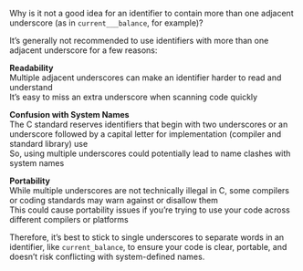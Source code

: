 Why is it not a good idea for an identifier to contain more than one adjacent underscore (as
in `current___balance`, for example)?

It’s generally not recommended to use identifiers with more than one adjacent underscore for a few reasons:

**Readability**  
Multiple adjacent underscores can make an identifier harder to read and understand  
It’s easy to miss an extra underscore when scanning code quickly

**Confusion with System Names**  
The C standard reserves identifiers that begin with two underscores or an underscore followed by a capital letter for implementation (compiler and standard library) use  
So, using multiple underscores could potentially lead to name clashes with system names

**Portability**  
While multiple underscores are not technically illegal in C, some compilers or coding standards may warn against or disallow them  
This could cause portability issues if you’re trying to use your code across different compilers or platforms

Therefore, it’s best to stick to single underscores to separate words in an identifier, like `current_balance`, to ensure your code is clear, portable, and doesn’t risk conflicting with system-defined names.
